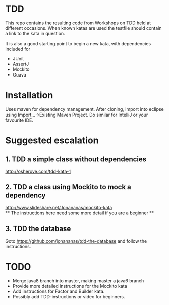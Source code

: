 TDD
=============

This repo contains the resulting code from Workshops on TDD held at different occasions.
When known katas are used the testfile should contain a link to the kata in question.

It is also a good starting point to begin a new kata, with dependencies included for
- JUnit
- AssertJ
- Mockito
- Guava

# Installation
Uses maven for dependency management. After cloning, import into eclipse using Import...->Existing Maven Project. Do similar for IntelliJ or your favourite IDE.

# Suggested escalation

## 1. TDD a simple class without dependencies
<http://osherove.com/tdd-kata-1>

## 2. TDD a class using Mockito to mock a dependency 
<http://www.slideshare.net/Jonananas/mockito-kata></br>
** The instructions here need some more detail if you are a beginner **
 
## 3. TDD the database 
Goto <https://github.com/jonananas/tdd-the-database> and follow the instructions. 

# TODO
* Merge java8 branch into master, making master a java6 branch
* Provide more detailed instructions for the Mockito kata
* Add instructions for Factor and Builder kata.
* Possibly add TDD-instructions or video for beginners.